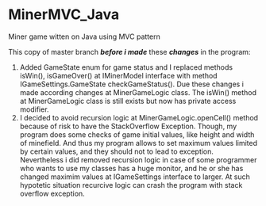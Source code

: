 # MinerMVC_Java
Miner game witten on Java using MVC pattern

This copy of master branch <strong><em>before i made</em></strong> these <strong><em>changes</em></strong> in the program:

<ol>
  <li>Added GameState enum for game status and I replaced methods isWin(), isGameOver() at IMinerModel interface with method IGameSettings.GameState checkGameStatus(). Due these changes i made according changes at MinerGameLogic class. The isWin() method at MinerGameLogic class is still exists but now has private access modifier.</li>
  <li>I decided to avoid recursion logic at MinerGameLogic.openCell() method because of risk to have the StackOverflow Exception. Though, my program does some checks of game initial values, like height and width of minefield. And thus my program allows to set maximum values limited by certain values, and they should not to lead to exception. Nevertheless i did removed recursion logic in case of some programmer who wants to use my classes has a huge monitor, and he or she has changed maximim values at IGameSettings interface to larger. At such hypotetic situation recurcive logic can crash the program with stack overflow exception.</li>
</ol>

